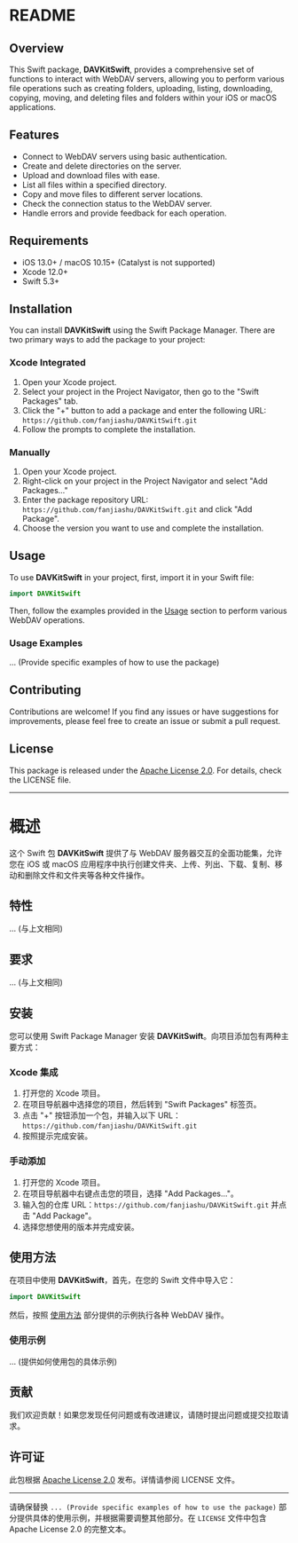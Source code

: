 # README

## Overview
This Swift package, **DAVKitSwift**, provides a comprehensive set of functions to interact with WebDAV servers, allowing you to perform various file operations such as creating folders, uploading, listing, downloading, copying, moving, and deleting files and folders within your iOS or macOS applications.

## Features
- Connect to WebDAV servers using basic authentication.
- Create and delete directories on the server.
- Upload and download files with ease.
- List all files within a specified directory.
- Copy and move files to different server locations.
- Check the connection status to the WebDAV server.
- Handle errors and provide feedback for each operation.

## Requirements
- iOS 13.0+ / macOS 10.15+ (Catalyst is not supported)
- Xcode 12.0+
- Swift 5.3+

## Installation
You can install **DAVKitSwift** using the Swift Package Manager. There are two primary ways to add the package to your project:

### Xcode Integrated
1. Open your Xcode project.
2. Select your project in the Project Navigator, then go to the "Swift Packages" tab.
3. Click the "+" button to add a package and enter the following URL: `https://github.com/fanjiashu/DAVKitSwift.git`
4. Follow the prompts to complete the installation.

### Manually
1. Open your Xcode project.
2. Right-click on your project in the Project Navigator and select "Add Packages..."
3. Enter the package repository URL: `https://github.com/fanjiashu/DAVKitSwift.git` and click "Add Package".
4. Choose the version you want to use and complete the installation.

## Usage
To use **DAVKitSwift** in your project, first, import it in your Swift file:

```swift
import DAVKitSwift
```

Then, follow the examples provided in the [Usage](#usage) section to perform various WebDAV operations.

### Usage Examples
... (Provide specific examples of how to use the package)

## Contributing
Contributions are welcome! If you find any issues or have suggestions for improvements, please feel free to create an issue or submit a pull request.

## License
This package is released under the [Apache License 2.0](LICENSE). For details, check the LICENSE file.

---

# 概述
这个 Swift 包 **DAVKitSwift** 提供了与 WebDAV 服务器交互的全面功能集，允许您在 iOS 或 macOS 应用程序中执行创建文件夹、上传、列出、下载、复制、移动和删除文件和文件夹等各种文件操作。

## 特性
... (与上文相同)

## 要求
... (与上文相同)

## 安装
您可以使用 Swift Package Manager 安装 **DAVKitSwift**。向项目添加包有两种主要方式：

### Xcode 集成
1. 打开您的 Xcode 项目。
2. 在项目导航器中选择您的项目，然后转到 "Swift Packages" 标签页。
3. 点击 "+" 按钮添加一个包，并输入以下 URL：`https://github.com/fanjiashu/DAVKitSwift.git`
4. 按照提示完成安装。

### 手动添加
1. 打开您的 Xcode 项目。
2. 在项目导航器中右键点击您的项目，选择 "Add Packages..."。
3. 输入包的仓库 URL：`https://github.com/fanjiashu/DAVKitSwift.git` 并点击 "Add Package"。
4. 选择您想使用的版本并完成安装。

## 使用方法
在项目中使用 **DAVKitSwift**，首先，在您的 Swift 文件中导入它：

```swift
import DAVKitSwift
```

然后，按照 [使用方法](#使用方法) 部分提供的示例执行各种 WebDAV 操作。

### 使用示例
... (提供如何使用包的具体示例)

## 贡献
我们欢迎贡献！如果您发现任何问题或有改进建议，请随时提出问题或提交拉取请求。

## 许可证
此包根据 [Apache License 2.0](LICENSE) 发布。详情请参阅 LICENSE 文件。

---

请确保替换 `... (Provide specific examples of how to use the package)` 部分提供具体的使用示例，并根据需要调整其他部分。在 `LICENSE` 文件中包含 Apache License 2.0 的完整文本。

